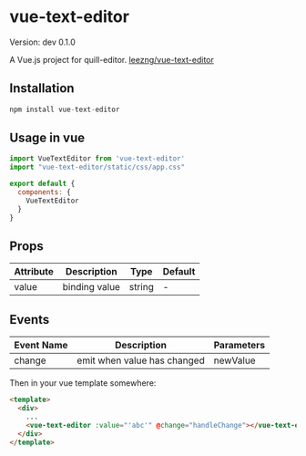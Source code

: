 # vue-text-editor

Version: dev 0.1.0

A Vue.js project for quill-editor. [leezng/vue-text-editor](https://github.com/leezng/vue-text-editor)


## Installation

```js
npm install vue-text-editor
```

## Usage in vue

```js
import VueTextEditor from 'vue-text-editor'
import "vue-text-editor/static/css/app.css"

export default {
  components: {
    VueTextEditor
  }
}
```

## Props

| Attribute | Description | Type | Default |
|---------- |-------- |---------- | ---------- |
| value  | binding value | string | - |

## Events

| Event Name | Description | Parameters |
|---------- |-------- |---------- |
| change  | emit when value has changed | newValue |

Then in your vue template somewhere:

```html
<template>
  <div>
    ...
    <vue-text-editor :value="'abc'" @change="handleChange"></vue-text-editor>
  </div>
</template>
```
